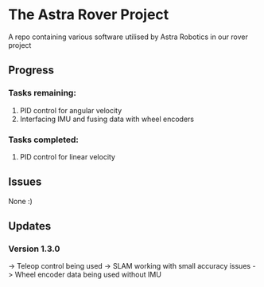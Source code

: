 # The Astra Rover Project

A repo containing various software utilised by Astra Robotics in our rover project

## Progress

### Tasks remaining:
1. PID control for angular velocity
2. Interfacing IMU and fusing data with wheel encoders
### Tasks completed:
1. PID control for linear velocity
## Issues
None :)

## Updates

### Version 1.3.0 
  -> Teleop control being used
  -> SLAM working with small accuracy issues
  -> Wheel encoder data being used without IMU
